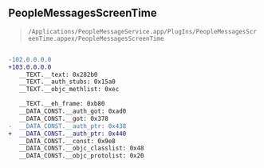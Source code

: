 ## PeopleMessagesScreenTime

> `/Applications/PeopleMessageService.app/PlugIns/PeopleMessagesScreenTime.appex/PeopleMessagesScreenTime`

```diff

-102.0.0.0.0
+103.0.0.0.0
   __TEXT.__text: 0x282b0
   __TEXT.__auth_stubs: 0x15a0
   __TEXT.__objc_methlist: 0xec

   __TEXT.__eh_frame: 0xb80
   __DATA_CONST.__auth_got: 0xad0
   __DATA_CONST.__got: 0x378
-  __DATA_CONST.__auth_ptr: 0x438
+  __DATA_CONST.__auth_ptr: 0x440
   __DATA_CONST.__const: 0x9e8
   __DATA_CONST.__objc_classlist: 0x48
   __DATA_CONST.__objc_protolist: 0x20

```
